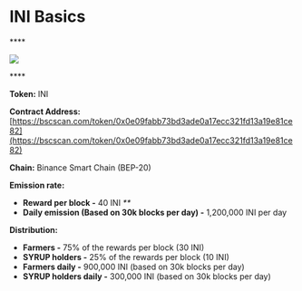 # INI Basics

\*\*\*\*

![](../.gitbook/assets/group-501.png)

\*\*\*\*

**Token:** INI

**Contract Address:** [https://bscscan.com/token/0x0e09fabb73bd3ade0a17ecc321fd13a19e81ce82](https://bscscan.com/token/0x0e09fabb73bd3ade0a17ecc321fd13a19e81ce82)

**Chain:** Binance Smart Chain \(BEP-20\)

**Emission rate:**

* **Reward per block -**  40 INI                                                                                                       _\*\*_
* **Daily emission \(Based on 30k blocks per day\) -**  1,200,000 INI per day

**Distribution:**

* **Farmers -** 75% of the rewards per block \(30 INI\)
* **SYRUP holders -** 25% of the rewards per block \(10 INI\)
* **Farmers daily -** 900,000 INI \(based on 30k blocks per day\)
* **SYRUP holders daily -** 300,000 INI \(based on 30k blocks per day\)

